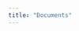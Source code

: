 ```yaml
---
title: "Documents"
---
```


<div class="container mx-auto px-4 py-8">
  <!-- Content now rendered by theme as cards -->
</div>
